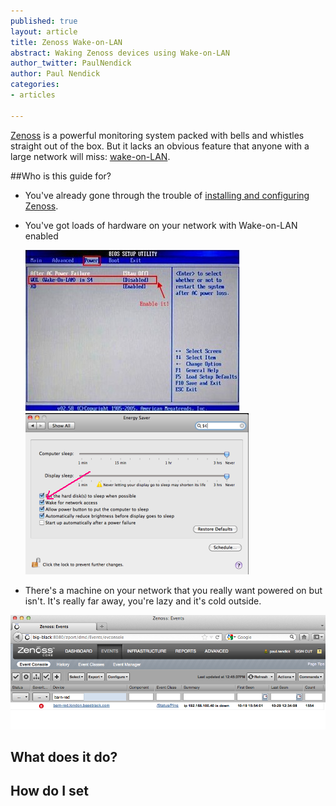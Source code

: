 ```yaml
---
published: true
layout: article
title: Zenoss Wake-on-LAN
abstract: Waking Zenoss devices using Wake-on-LAN
author_twitter: PaulNendick
author: Paul Nendick
categories:
- articles

---
```


[Zenoss](http://www.zenoss.com/) is a powerful monitoring system packed with bells and whistles straight out of the box. But it lacks an obvious feature that anyone with a large network will miss: [wake-on-LAN](http://en.wikipedia.org/wiki/Wake-on-LAN).

##Who is this guide for?

* You've already gone through the trouble of [installing and configuring Zenoss](http://community.zenoss.org/community/documentation).

* You've got loads of hardware on your network with Wake-on-LAN enabled

    ![WOL Bios](/assets/images/wol-bios-enable.jpg) ![WOL Mac](/assets/images/wol-mac-enable.png)

* There's a machine on your network that you really want powered on but isn't. It's really far away, you're lazy and it's cold outside.

![WOL machine down](/assets/images/wol-machine-down.png) 



## What does it do?

## How do I set